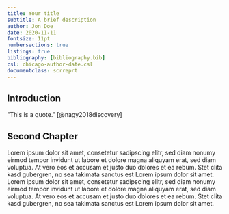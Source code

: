```yaml
---
title: Your title
subtitle: A brief description
author: Jon Doe
date: 2020-11-11
fontsize: 11pt
numbersections: true
listings: true
bibliography: [bibliography.bib]
csl: chicago-author-date.csl
documentclass: scrreprt
---
```


## Introduction

"This is a quote." [@nagy2018discovery]

## Second Chapter

Lorem ipsum dolor sit amet, consetetur sadipscing elitr, sed diam nonumy eirmod tempor invidunt ut labore et dolore magna aliquyam erat, sed diam voluptua. At vero eos et accusam et justo duo dolores et ea rebum. Stet clita kasd gubergren, no sea takimata sanctus est Lorem ipsum dolor sit amet. Lorem ipsum dolor sit amet, consetetur sadipscing elitr, sed diam nonumy eirmod tempor invidunt ut labore et dolore magna aliquyam erat, sed diam voluptua. At vero eos et accusam et justo duo dolores et ea rebum. Stet clita kasd gubergren, no sea takimata sanctus est Lorem ipsum dolor sit amet.